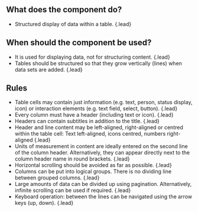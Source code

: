 ## What does the component do?
* Structured display of data within a table. {.lead}

## When should the component be used? 
* It is used for displaying data, not for structuring content. {.lead}
* Tables should be structured so that they grow vertically (lines) when data sets are added. {.lead}

## Rules
* Table cells may contain just information (e.g. text, person, status display, icon) or interaction elements (e.g. text field, select, button). {.lead}
* Every column must have a header (including text or icon). {.lead}
* Headers can contain subtitles in addition to the title. {.lead}
* Header and line content may be left-aligned, right-aligned or centred within the table cell: Text left-aligned, icons centred, numbers right-aligned {.lead}
* Units of measurement in content are ideally entered on the second line of the column header. Alternatively, they can appear directly next to the column header name in round brackets. {.lead}
* Horizontal scrolling should be avoided as far as possible. {.lead}
* Columns can be put into logical groups. There is no dividing line between grouped columns. {.lead}
* Large amounts of data can be divided up using <sbb-link variant="inline" type="button" href="/en/design-system/lean/components/pagination/">pagination</sbb-link>. Alternatively, infinite scrolling can be used if required. {.lead}
* Keyboard operation: between the lines can be navigated using the arrow keys (up, down). {.lead}